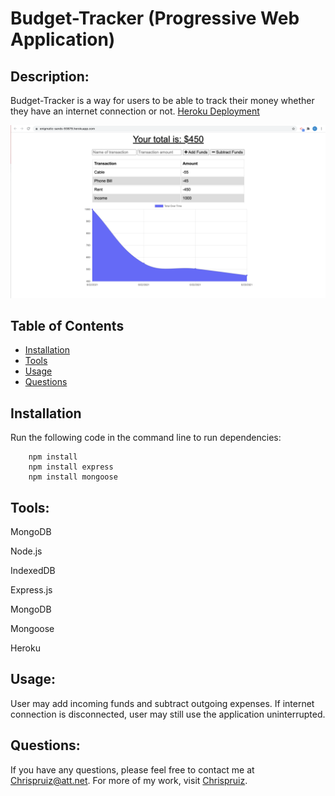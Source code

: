 # Budget-Tracker (Progressive Web Application)
  
  ## Description: 
  Budget-Tracker is a way for users to be able to track their money whether they have an internet connection or not.
  [Heroku Deployment](https://enigmatic-sands-93879.herokuapp.com/)

  ![Image of Deployment](https://github.com/Chrispruiz/Budget-Tracker/blob/main/public/images/deployimage.png?raw=true)
  ## Table of Contents
  * [Installation](#installation) 
  * [Tools](#tools)
  * [Usage](#usage)
  * [Questions](#questions)
  ## Installation
  Run the following code in the command line to run dependencies:
        
        npm install
        npm install express
        npm install mongoose
  
  ## Tools:
  MongoDB

  Node.js

  IndexedDB

  Express.js

  MongoDB

  Mongoose
  
  Heroku

  ## Usage:
  User may add incoming funds and subtract outgoing expenses. If internet connection is disconnected, user may still use the application uninterrupted.
  
  ## Questions:
  If you have any questions, please feel free to contact me at Chrispruiz@att.net. For more of my work, visit [Chrispruiz](https://github.com/Chrispruiz).
